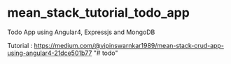 # mean_stack_tutorial_todo_app
Todo App using Angular4, Expressjs and MongoDB

Tutorial : https://medium.com/@vipinswarnkar1989/mean-stack-crud-app-using-angular4-21dce501b77
"# todo" 
